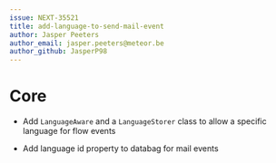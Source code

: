 ```yaml
---
issue: NEXT-35521
title: add-language-to-send-mail-event
author: Jasper Peeters
author_email: jasper.peeters@meteor.be
author_github: JasperP98
---
```


# Core

* Add `LanguageAware` and a `LanguageStorer` class to allow a specific language for flow events

* Add language id property to databag for mail events
